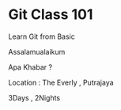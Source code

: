 # Git Class 101

Learn Git from Basic


Assalamualaikum

Apa Khabar ?

Location : The Everly , Putrajaya

3Days , 2Nights